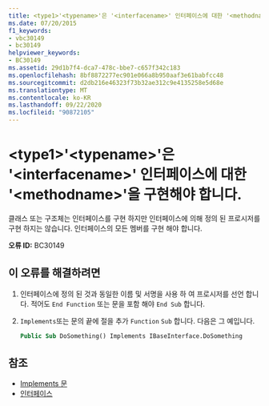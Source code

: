 ```yaml
---
title: <type1>'<typename>'은 '<interfacename>' 인터페이스에 대한 '<methodname>'을 구현해야 합니다.
ms.date: 07/20/2015
f1_keywords:
- vbc30149
- bc30149
helpviewer_keywords:
- BC30149
ms.assetid: 29d1b7f4-dca7-478c-bbe7-c657f342c183
ms.openlocfilehash: 8bf8872277ec901e066a8b950aaf3e61babfcc48
ms.sourcegitcommit: d2db216e46323f73b32ae312c9e4135258e5d68e
ms.translationtype: MT
ms.contentlocale: ko-KR
ms.lasthandoff: 09/22/2020
ms.locfileid: "90872105"
---
```

# <a name="type1typename-must-implement-methodname-for-interface-interfacename"></a>\<type1>'\<typename>'은 '\<interfacename>' 인터페이스에 대한 '\<methodname>'을 구현해야 합니다.

클래스 또는 구조체는 인터페이스를 구현 하지만 인터페이스에 의해 정의 된 프로시저를 구현 하지는 않습니다. 인터페이스의 모든 멤버를 구현 해야 합니다.  
  
 **오류 ID:** BC30149  
  
## <a name="to-correct-this-error"></a>이 오류를 해결하려면  
  
1. 인터페이스에 정의 된 것과 동일한 이름 및 서명을 사용 하 여 프로시저를 선언 합니다. 적어도 `End Function` 또는 문을 포함 해야 `End Sub` 합니다.  
  
2. `Implements`또는 문의 끝에 절을 추가 `Function` `Sub` 합니다. 다음은 그 예입니다.  
  
    ```vb  
    Public Sub DoSomething() Implements IBaseInterface.DoSomething  
    ```  
  
## <a name="see-also"></a>참조

- [Implements 문](../statements/implements-statement.md)
- [인터페이스](../../programming-guide/language-features/interfaces/index.md)
